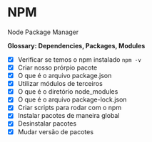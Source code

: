 # NPM

Node Package Manager

__Glossary: Dependencies, Packages, Modules__

- [x] Verificar se temos o npm instalado `npm -v`
- [x] Criar nosso prórpio pacote
- [x] O que é o arquivo package.json
- [x] Utilizar módulos de terceiros
- [x] O que é o diretório node_modules
- [x] O que é o arquivo package-lock.json
- [x] Criar scripts para rodar com o npm
- [x] Instalar pacotes de maneira global
- [x] Desinstalar pacotes
- [x] Mudar versão de pacotes